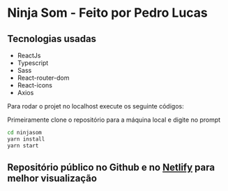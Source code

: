 # Ninja Som - Feito por Pedro Lucas

## Tecnologias usadas

- ReactJs
- Typescript
- Sass
- React-router-dom
- React-icons
- Axios

Para rodar o projet no localhost execute os seguinte códigos:

Primeiramente clone o repositório para a máquina local e digite no prompt

```sh
cd ninjasom
yarn install
yarn start
```

## Repositório público no Github e no [Netlify](https://bellaonojie.netlify.app/) para melhor visualização